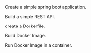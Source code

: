 Create a simple spring boot application.

Build a simple REST API.

create a Dockerfile.

Build Docker Image.

Run Docker Image in a container.

